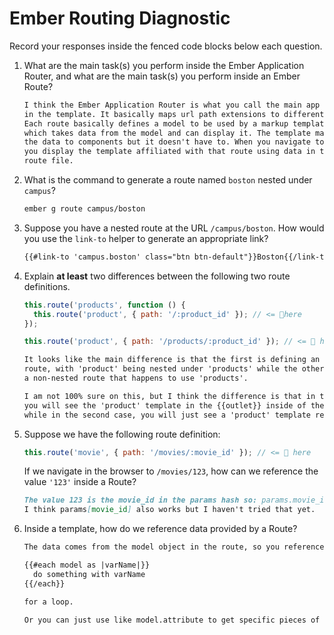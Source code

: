 # Ember Routing Diagnostic

Record your responses inside the fenced code blocks below each question.

1.  What are the main task(s) you perform inside the Ember Application Router,
    and what are the main task(s) you perform inside an Ember Route?

    ```md
    I think the Ember Application Router is what you call the main app directory
    in the template. It basically maps url path extensions to different routes.
    Each route basically defines a model to be used by a markup template, and the template
    which takes data from the model and can display it. The template may pass
    the data to components but it doesn't have to. When you navigate to a route,
    you display the template affiliated with that route using data in that route's
    route file.
    ```

1.  What is the command to generate a route named `boston` nested under
    `campus`?

    ```md
    ember g route campus/boston
    ```

1.  Suppose you have a nested route at the URL `/campus/boston`. How would you
    use the `link-to` helper to generate an appropriate link?

    ```md
    {{#link-to 'campus.boston' class="btn btn-default"}}Boston{{/link-to}}
    ```

1.  Explain **at least** two differences between the following two route
    definitions.

    ```js
    this.route('products', function () {
      this.route('product', { path: '/:product_id' }); // <= 👀here
    });

    this.route('product', { path: '/products/:product_id' }); // <= 👀 here
    ```

    ```md
    It looks like the main difference is that the first is defining an actual nested
    route, with 'product' being nested under 'products' while the other is defining
    a non-nested route that happens to use 'products'.

    I am not 100% sure on this, but I think the difference is that in the first case,
    you will see the 'product' template in the {{outlet}} inside of the 'products' template,
    while in the second case, you will just see a 'product' template rendered.
    ```

1.  Suppose we have the following route definition:

    ```js
    this.route('movie', { path: '/movies/:movie_id' }); // <= 👀 here
    ```

    If we navigate in the browser to `/movies/123`, how can we reference the
    value `'123'` inside a Route?

    ```md
    The value 123 is the movie_id in the params hash so: params.movie_id should work.
    I think params[movie_id] also works but I haven't tried that yet.
    ```

1.  Inside a template, how do we reference data provided by a Route?

    ```md
    The data comes from the model object in the route, so you reference it like this:

    {{#each model as |varName|}}
      do something with varName
    {{/each}}

    for a loop.

    Or you can just use like model.attribute to get specific pieces of data.
    ```
